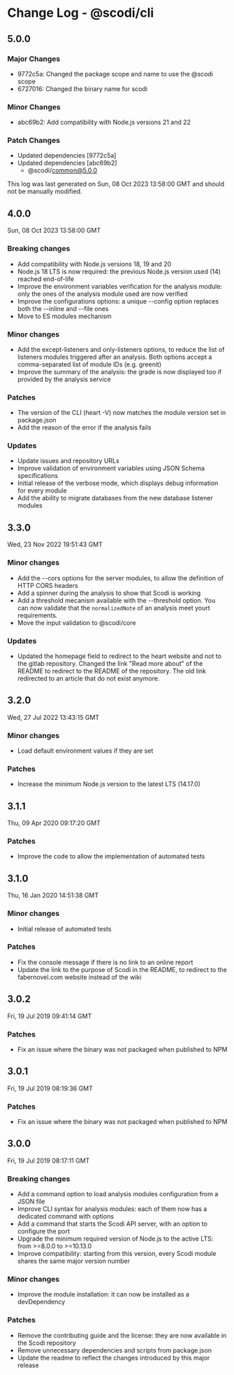 # Change Log - @scodi/cli

## 5.0.0

### Major Changes

- 9772c5a: Changed the package scope and name to use the @scodi scope
- 6727016: Changed the binary name for scodi

### Minor Changes

- abc69b2: Add compatibility with Node.js versions 21 and 22

### Patch Changes

- Updated dependencies [9772c5a]
- Updated dependencies [abc69b2]
  - @scodi/common@5.0.0

This log was last generated on Sun, 08 Oct 2023 13:58:00 GMT and should not be manually modified.

## 4.0.0

Sun, 08 Oct 2023 13:58:00 GMT

### Breaking changes

- Add compatibility with Node.js versions 18, 19 and 20
- Node.js 18 LTS is now required: the previous Node.js version used (14) reached end-of-life
- Improve the environment variables verification for the analysis module: only the ones of the analysis module used are now verified
- Improve the configurations options: a unique --config option replaces both the --inline and --file ones
- Move to ES modules mechanism

### Minor changes

- Add the except-listeners and only-listeners options, to reduce the list of listeners modules triggered after an analysis. Both options accept a comma-separated list of module IDs (e.g. greenit)
- Improve the summary of the analysis: the grade is now displayed too if provided by the analysis service

### Patches

- The version of the CLI (heart -V) now matches the module version set in package.json
- Add the reason of the error if the analysis fails

### Updates

- Update issues and repository URLs
- Improve validation of environment variables using JSON Schema specifications
- Initial release of the verbose mode, which displays debug information for every module
- Add the ability to migrate databases from the new database listener modules

## 3.3.0

Wed, 23 Nov 2022 19:51:43 GMT

### Minor changes

- Add the --cors options for the server modules, to allow the definition of HTTP CORS headers
- Add a spinner during the analysis to show that Scodi is working
- Add a threshold mecanism available with the --threshold option. You can now validate that the `normalizedNote` of an analysis meet yourt requirements.
- Move the input validation to @scodi/core

### Updates

- Updated the homepage field to redirect to the heart website and not to the gitlab repository. Changed the link "Read more about" of the README to redirect to the README of the repository. The old link redirected to an article that do not exist anymore.

## 3.2.0

Wed, 27 Jul 2022 13:43:15 GMT

### Minor changes

- Load default environment values if they are set

### Patches

- Increase the minimum Node.js version to the latest LTS (14.17.0)

## 3.1.1

Thu, 09 Apr 2020 09:17:20 GMT

### Patches

- Improve the code to allow the implementation of automated tests

## 3.1.0

Thu, 16 Jan 2020 14:51:38 GMT

### Minor changes

- Initial release of automated tests

### Patches

- Fix the console message if there is no link to an online report
- Update the link to the purpose of Scodi in the README, to redirect to the fabernovel.com website instead of the wiki

## 3.0.2

Fri, 19 Jul 2019 09:41:14 GMT

### Patches

- Fix an issue where the binary was not packaged when published to NPM

## 3.0.1

Fri, 19 Jul 2019 08:19:36 GMT

### Patches

- Fix an issue where the binary was not packaged when published to NPM

## 3.0.0

Fri, 19 Jul 2019 08:17:11 GMT

### Breaking changes

- Add a command option to load analysis modules configuration from a JSON file
- Improve CLI syntax for analysis modules: each of them now has a dedicated command with options
- Add a command that starts the Scodi API server, with an option to configure the port
- Upgrade the minimum required version of Node.js to the active LTS: from >=8.0.0 to >=10.13.0
- Improve compatibility: starting from this version, every Scodi module shares the same major version number

### Minor changes

- Improve the module installation: it can now be installed as a devDependency

### Patches

- Remove the contributing guide and the license: they are now available in the Scodi repository
- Remove unnecessary dependencies and scripts from package.json
- Update the readme to reflect the changes introduced by this major release
